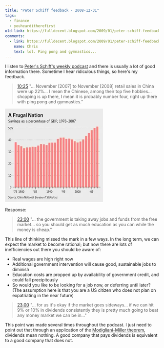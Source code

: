 ```yaml
---
title: "Peter Schiff feedback - 2008-12-31"
tags:
  - finance
  - youhearditherefirst
old-link: https://fulldecent.blogspot.com/2009/01/peter-schiff-feedback-2008-12-31.html
comments:
  - link: https://fulldecent.blogspot.com/2009/01/peter-schiff-feedback-2008-12-31.html#comment-7205546891190124484
    name: Chris
    text: lol. Ping pong and gymnastics...
---
```


I listen to [Peter's Schiff's weekly podcast](https://www.youtube.com/playlist?list=PL9hNbo_Ztnr9kyeIy53_uudXtRPTbOjAw) and there is usually a lot of good information there. Sometime I hear ridiculous things, so here's my feedback.

> [10:25](https://www.europac.net/media/PeterSchiff_12-31-2008.rm#10:25) "... November [2007] to November [2008] retail sales in China were up 22%... I mean the Chinese, among their top five hobbies... shopping is up there, I mean it is probably number four, right up there with ping pong and gymnastics."

![Sales as a percentage of GDP](/assets/images/2009-01-03-peter-schiff-feedback-2008-12-31.webp)

Response:

> [23:00](https://www.europac.net/media/PeterSchiff_12-31-2008.rm#23:00) "... the government is taking away jobs and funds from the free market... so you should get as much education as you can while the money is cheap."

This line of thinking missed the mark in a few ways. In the long term, we can expect the market to become rational; but now there are lots of inefficiencies out there you should be aware of:

- Real wages are high right now
- Additional government intervention will cause good, sustainable jobs to diminish
- Education costs are propped up by availability of government credit, and could fall precipitously
- So would you like to be looking for a job now, or deferring until later? (The assumption here is that you are a US citizen who does not plan on expatriating in the near future)

> [23:00](https://www.europac.net/media/PeterSchiff_12-31-2008.rm#50:43) "... for us it's okay if the market goes sideways... if we can hit 9% or 10% in dividends consistently they is pretty much going to beat any money market we can be in..."

This point was made several times throughout the podcast. I just need to point out that through an application of the [Modigliani-Miller theorem](https://en.wikipedia.org/wiki/Modigliani-Miller_theorem), dividends mean nothing. A good company that pays dividends is equivalent to a good company that does not.
